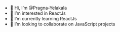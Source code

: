 - 👋 Hi, I’m @Pragna-Yelakala
- 👀 I’m interested in ReactJs
- 🌱 I’m currently learning ReactJs
- 💞️ I’m looking to collaborate on JavaScript projects
<!--- 📫 How to reach me --->

<!---
Pragna-Yelakala/Pragna-Yelakala is a ✨ special ✨ repository because its `README.md` (this file) appears on your GitHub profile.
You can click the Preview link to take a look at your changes.
--->
